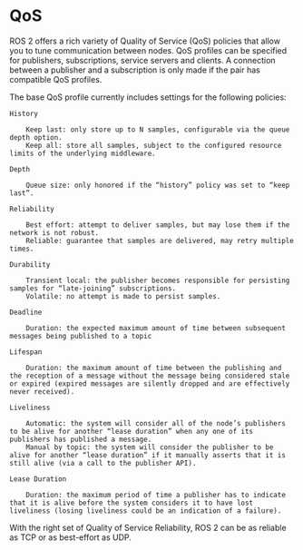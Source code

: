 # QoS

ROS 2 offers a rich variety of Quality of Service (QoS) policies that allow you to tune communication between nodes. 
QoS profiles can be specified for publishers, subscriptions, service servers and clients. A connection between a 
publisher and a subscription is only made if the pair has compatible QoS profiles.


The base QoS profile currently includes settings for the following policies:

    History

        Keep last: only store up to N samples, configurable via the queue depth option.
        Keep all: store all samples, subject to the configured resource limits of the underlying middleware.

    Depth

        Queue size: only honored if the “history” policy was set to “keep last”.

    Reliability

        Best effort: attempt to deliver samples, but may lose them if the network is not robust.
        Reliable: guarantee that samples are delivered, may retry multiple times.

    Durability

        Transient local: the publisher becomes responsible for persisting samples for “late-joining” subscriptions.
        Volatile: no attempt is made to persist samples.

    Deadline

        Duration: the expected maximum amount of time between subsequent messages being published to a topic

    Lifespan

        Duration: the maximum amount of time between the publishing and the reception of a message without the message being considered stale or expired (expired messages are silently dropped and are effectively never received).

    Liveliness

        Automatic: the system will consider all of the node’s publishers to be alive for another “lease duration” when any one of its publishers has published a message.
        Manual by topic: the system will consider the publisher to be alive for another “lease duration” if it manually asserts that it is still alive (via a call to the publisher API).

    Lease Duration

        Duration: the maximum period of time a publisher has to indicate that it is alive before the system considers it to have lost liveliness (losing liveliness could be an indication of a failure).



With the right set of Quality of Service Reliability, ROS 2 can be as reliable as TCP or as best-effort as UDP.
